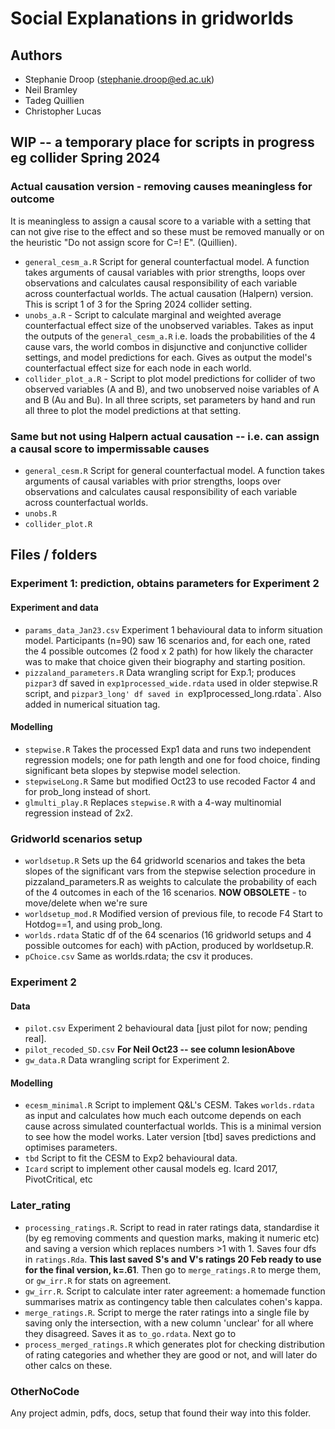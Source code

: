 # Social Explanations in gridworlds

## Authors

- Stephanie Droop (stephanie.droop@ed.ac.uk)
- Neil Bramley
- Tadeg Quillien
- Christopher Lucas

## WIP -- a temporary place for scripts in progress eg collider Spring 2024

### Actual causation version - removing causes meaningless for outcome

It is meaningless to assign a causal score to a variable with a setting that can not give rise to the effect and so these must be removed manually or on the heuristic "Do not assign score for C=! E". (Quillien).

- `general_cesm_a.R` Script for general counterfactual model. A function takes arguments of causal variables with prior strengths, loops over observations and calculates causal responsibility of each variable across counterfactual worlds. The actual causation (Halpern) version. This is script 1 of 3 for the Spring 2024 collider setting.
- `unobs_a.R` - Script to calculate marginal and weighted average counterfactual effect size of the unobserved variables. Takes as input the outputs of the `general_cesm_a.R` i.e. loads the probabilities of the 4 cause vars, the world combos in disjunctive and conjunctive collider settings, and model predictions for each. Gives as output the model's counterfactual effect size for each node in each world.
- `collider_plot_a.R` - Script to plot model predictions for collider of two observed variables (A and B), and two unobserved noise variables of A and B (Au and Bu). In all three scripts, set parameters by hand and run all three to plot the model predictions at that setting.

### Same but not using Halpern actual causation -- i.e. can assign a causal score to impermissable causes

- `general_cesm.R` Script for general counterfactual model. A function takes arguments of causal variables with prior strengths, loops over observations and calculates causal responsibility of each variable across counterfactual worlds.
- `unobs.R`
- `collider_plot.R`

## Files / folders

### Experiment 1: prediction, obtains parameters for Experiment 2

#### Experiment and data

- `params_data_Jan23.csv` Experiment 1 behavioural data to inform situation model. Participants (n=90) saw 16 scenarios and, for each one, rated the 4 possible outcomes (2 food x 2 path) for how likely the character was to make that choice given their biography and starting position.
- `pizzaland_parameters.R` Data wrangling script for Exp.1; produces `pizpar3` df saved in `exp1processed_wide.rdata` used in older stepwise.R script, and `pizpar3_long' df saved in `exp1processed_long.rdata`. Also added in numerical situation tag.

#### Modelling

- `stepwise.R` Takes the processed Exp1 data and runs two independent regression models; one for path length and one for food choice, finding significant beta slopes by stepwise model selection.
- `stepwiseLong.R` Same but modified Oct23 to use recoded Factor 4 and for prob_long instead of short.
- `glmulti_play.R` Replaces `stepwise.R` with a 4-way multinomial regression instead of 2x2.

### Gridworld scenarios setup

- `worldsetup.R` Sets up the 64 gridworld scenarios and takes the beta slopes of the significant vars from the stepwise selection procedure in pizzaland_parameters.R as weights to calculate the probability of each of the 4 outcomes in each of the 16 scenarios. **NOW OBSOLETE** - to move/delete when we're sure
- `worldsetup_mod.R` Modified version of previous file, to recode F4 Start to Hotdog==1, and using prob_long.
- `worlds.rdata` Static df of the 64 scenarios (16 gridworld setups and 4 possible outcomes for each) with pAction, produced by worldsetup.R.
- `pChoice.csv` Same as worlds.rdata; the csv it produces.

### Experiment 2

#### Data

- `pilot.csv` Experiment 2 behavioural data [just pilot for now; pending real].
- `pilot_recoded_SD.csv` **For Neil Oct23 -- see column lesionAbove**
- `gw_data.R` Data wrangling script for Experiment 2.

#### Modelling

- `ecesm_minimal.R` Script to implement Q&L's CESM. Takes `worlds.rdata` as input and calculates how much each outcome depends on each cause across simulated counterfactual worlds. This is a minimal version to see how the model works. Later version [tbd] saves predictions and optimises parameters.
- `tbd` Script to fit the CESM to Exp2 behavioural data.
- `Icard` script to implement other causal models eg. Icard 2017, PivotCritical, etc

### Later_rating

- `processing_ratings.R`. Script to read in rater ratings data, standardise it (by eg removing comments and question marks, making it numeric etc) and saving a version which replaces numbers >1 with 1. Saves four dfs in `ratings.Rda`. **This last saved S's and V's ratings 20 Feb ready to use for the final version, k=.61**. Then go to `merge_ratings.R` to merge them, or `gw_irr.R` for stats on agreement.
- `gw_irr.R`. Script to calculate inter rater agreement: a homemade function summarises matrix as contingency table then calculates cohen's kappa.
- `merge_ratings.R`. Script to merge the rater ratings into a single file by saving only the intersection, with a new column 'unclear' for all where they disagreed. Saves it as `to_go.rdata`. Next go to
- `process_merged_ratings.R` which generates plot for checking distribution of rating categories and whether they are good or not, and will later do other calcs on these.

### OtherNoCode

Any project admin, pdfs, docs, setup that found their way into this folder.
